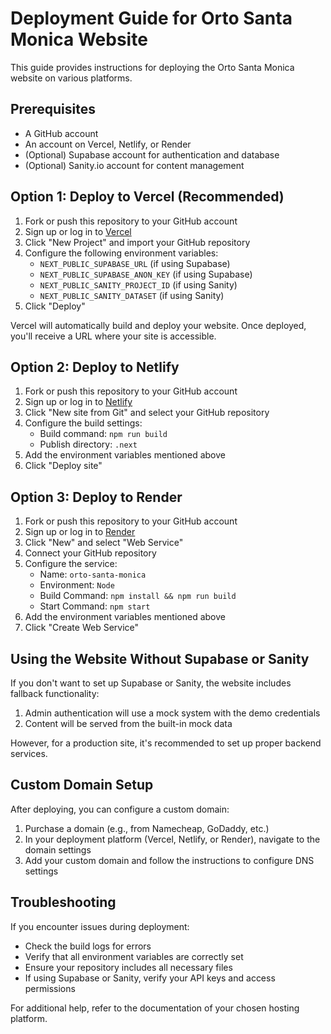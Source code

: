 # Deployment Guide for Orto Santa Monica Website

This guide provides instructions for deploying the Orto Santa Monica website on various platforms.

## Prerequisites

- A GitHub account
- An account on Vercel, Netlify, or Render
- (Optional) Supabase account for authentication and database
- (Optional) Sanity.io account for content management

## Option 1: Deploy to Vercel (Recommended)

1. Fork or push this repository to your GitHub account
2. Sign up or log in to [Vercel](https://vercel.com)
3. Click "New Project" and import your GitHub repository
4. Configure the following environment variables:
   - `NEXT_PUBLIC_SUPABASE_URL` (if using Supabase)
   - `NEXT_PUBLIC_SUPABASE_ANON_KEY` (if using Supabase)
   - `NEXT_PUBLIC_SANITY_PROJECT_ID` (if using Sanity)
   - `NEXT_PUBLIC_SANITY_DATASET` (if using Sanity)
5. Click "Deploy"

Vercel will automatically build and deploy your website. Once deployed, you'll receive a URL where your site is accessible.

## Option 2: Deploy to Netlify

1. Fork or push this repository to your GitHub account
2. Sign up or log in to [Netlify](https://netlify.com)
3. Click "New site from Git" and select your GitHub repository
4. Configure the build settings:
   - Build command: `npm run build`
   - Publish directory: `.next`
5. Add the environment variables mentioned above
6. Click "Deploy site"

## Option 3: Deploy to Render

1. Fork or push this repository to your GitHub account
2. Sign up or log in to [Render](https://render.com)
3. Click "New" and select "Web Service"
4. Connect your GitHub repository
5. Configure the service:
   - Name: `orto-santa-monica`
   - Environment: `Node`
   - Build Command: `npm install && npm run build`
   - Start Command: `npm start`
6. Add the environment variables mentioned above
7. Click "Create Web Service"

## Using the Website Without Supabase or Sanity

If you don't want to set up Supabase or Sanity, the website includes fallback functionality:

1. Admin authentication will use a mock system with the demo credentials
2. Content will be served from the built-in mock data

However, for a production site, it's recommended to set up proper backend services.

## Custom Domain Setup

After deploying, you can configure a custom domain:

1. Purchase a domain (e.g., from Namecheap, GoDaddy, etc.)
2. In your deployment platform (Vercel, Netlify, or Render), navigate to the domain settings
3. Add your custom domain and follow the instructions to configure DNS settings

## Troubleshooting

If you encounter issues during deployment:

- Check the build logs for errors
- Verify that all environment variables are correctly set
- Ensure your repository includes all necessary files
- If using Supabase or Sanity, verify your API keys and access permissions

For additional help, refer to the documentation of your chosen hosting platform.
